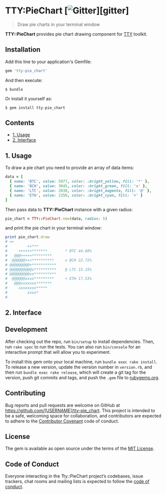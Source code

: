 # TTY:PieChart [![Gitter](https://badges.gitter.im/Join%20Chat.svg)][gitter]

> Draw pie charts in your terminal window

**TTY::PieChart** provides pie chart drawing component for [TTY](https://github.com/piotrmurach/tty) toolkit.

## Installation

Add this line to your application's Gemfile:

```ruby
gem 'tty-pie_chart'
```

And then execute:

    $ bundle

Or install it yourself as:

    $ gem install tty-pie_chart

## Contents

* [1. Usage](#1-usage)
* [2. Interface](#2-interface)

## 1. Usage

To draw a pie chart you need to provide an array of data items:

```ruby
data = [
  { name: 'BTC', value: 5977, color: :bright_yellow, fill: '*' },
  { name: 'BCH', value: 3045, color: :bright_green, fill: 'x' },
  { name: 'LTC', value: 2030, color: :bright_magenta, fill: '@' },
  { name: 'ETH', value: 2350, color: :bright_cyan, fill: '+' }
]
```

Then pass data to **TTY::PieChart** instance with a given radius:

```ruby
pie_chart = TTY::PieChart.new(data, radius: 5)
```

and print the pie chart in your terminal window:

```ruby
print pie_chart.draw
# =>
#         ++***
#     ++++++*******        * BTC 44.60%
#   @@@+++++*********
#  @@@@@@+++**********     x BCH 22.72%
# @@@@@@@@@+***********
# @@@@@@@@@@x**********    @ LTC 15.15%
# @@@@@@@@@xx**********
#  @@@@@@xxxx*********     + ETH 17.53%
#   @@@xxxxxxx*******
#     xxxxxxxx*****
#         xxxx*
# 
```

## 2. Interface

## Development

After checking out the repo, run `bin/setup` to install dependencies. Then, run `rake spec` to run the tests. You can also run `bin/console` for an interactive prompt that will allow you to experiment.

To install this gem onto your local machine, run `bundle exec rake install`. To release a new version, update the version number in `version.rb`, and then run `bundle exec rake release`, which will create a git tag for the version, push git commits and tags, and push the `.gem` file to [rubygems.org](https://rubygems.org).

## Contributing

Bug reports and pull requests are welcome on GitHub at https://github.com/[USERNAME]/tty-pie_chart. This project is intended to be a safe, welcoming space for collaboration, and contributors are expected to adhere to the [Contributor Covenant](http://contributor-covenant.org) code of conduct.

## License

The gem is available as open source under the terms of the [MIT License](https://opensource.org/licenses/MIT).

## Code of Conduct

Everyone interacting in the Tty::PieChart project’s codebases, issue trackers, chat rooms and mailing lists is expected to follow the [code of conduct](https://github.com/[USERNAME]/tty-pie_chart/blob/master/CODE_OF_CONDUCT.md).
